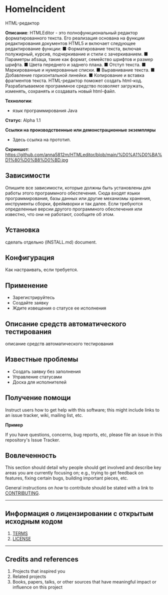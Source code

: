 # HomeIncident
HTML-редактор

**Описание**: 
HTMLEditor - это полнофункциональный редактор форматированного текста. Его реализация
основана на функции редактирования документов HTML5 и включает следующее редактирование
функции:
■ Форматирование текста, включая полужирный, курсив, подчеркивание и стили с зачеркиванием.
■ Параметры абзаца, такие как формат, семейство шрифтов и размер шрифта.
■ Цвета переднего и заднего плана.
■ Отступ текста.
■ Маркированные и нумерованные списки.
■ Выравнивание текста.
■ Добавление горизонтальной линейки.
■ Копирование и вставка фрагментов текста.
HTML-редактор поможет создать html-код.
Разрабатываемое программное средство позволяет загружать, изменять, сохранять и создавать новый html-файл.


**Технологии**:

  - язык программирования Java

**Статус**:  Alpha 1.1

**Ссылки на производственные или демонстрационные экземпляры**
  - Здесь ссылка на прототип.

**Скриншот**: 
https://github.com/anna5812m/HTMLeditor/blob/main/%D0%A1%D0%BA%D1%80%D0%B8%D0%BD.jpg


## Зависимости

Опишите все зависимости, которые должны быть установлены для работы этого программного обеспечения. Сюда входят языки программирования, базы данных или другие механизмы хранения, инструменты сборки, фреймворки и так далее. Если требуются определенные версии другого программного обеспечения или известно, что они не работают, сообщите об этом.

## Установка

сделать отдельно (INSTALL.md) document.

## Конфигурация

Как настраивать, если требуется.

## Применение

- Зарегистрируйтесь
- Создайте заявку
- Ждите извещения о статусе ее исполнения

## Описание средств автоматического тестирования

описание средств автоматического тестирования

## Известные проблемы

- Создать заявку без заполнения
- Управление статусами
- Доска для исполнителей

## Получение помощи

Instruct users how to get help with this software; this might include links to an issue tracker, wiki, mailing list, etc.

**Пример**

If you have questions, concerns, bug reports, etc, please file an issue in this repository's Issue Tracker.

## Вовлеченность

This section should detail why people should get involved and describe key areas you are
currently focusing on; e.g., trying to get feedback on features, fixing certain bugs, building
important pieces, etc.

General instructions on _how_ to contribute should be stated with a link to [CONTRIBUTING](CONTRIBUTING.md).


----

## Информация о лицензировании с открытым исходным кодом
1. [TERMS](TERMS.md)
2. [LICENSE](LICENSE)


----

## Credits and references

1. Projects that inspired you
2. Related projects
3. Books, papers, talks, or other sources that have meaningful impact or influence on this project
